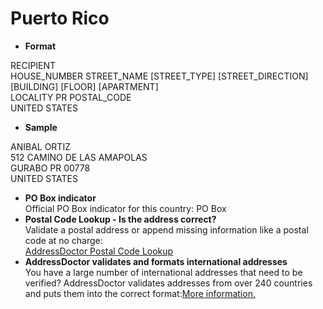 Puerto Rico
===========

- **Format**

RECIPIENT  
HOUSE_NUMBER STREET_NAME [STREET_TYPE] [STREET_DIRECTION] [BUILDING] [FLOOR] [APARTMENT]  
LOCALITY PR POSTAL_CODE  
UNITED STATES
- **Sample**

ANIBAL ORTIZ  
512 CAMINO DE LAS AMAPOLAS  
GURABO PR 00778  
UNITED STATES
- **PO Box indicator**  
Official PO Box indicator for this country: PO Box
- **Postal Code Lookup - Is the address correct?**  
Validate a postal address or append missing information like a postal code at no charge:  
[AddressDoctor Postal Code Lookup](http://lookup.addressdoctor.com/lookup/default.aspx?lang=en&country=PRI)
- **AddressDoctor validates and formats international addresses**  
You have a large number of international addresses that need to be verified? AddressDoctor validates addresses from over 240 countries and puts them into the correct format:[More information.](index.php?id=31&L=1)